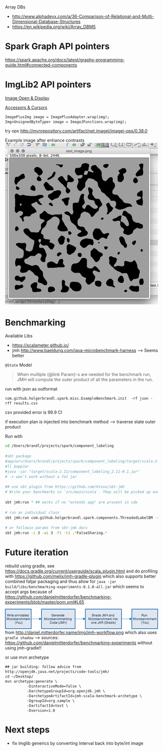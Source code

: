 

Array DBs
* http://www.alphadevx.com/a/36-Comparison-of-Relational-and-Multi-Dimensional-Database-Structures
* https://en.wikipedia.org/wiki/Array_DBMS

# Spark Graph API pointers


https://spark.apache.org/docs/latest/graphx-programming-guide.html#connected-components




# ImgLib2 API pointers

[Image Open & Display](https://imagej.net/ImgLib2_-_Getting_Started)

[Accessors & Cursors](https://imagej.net/ImgLib2_-_Accessors#Cursor)


```
ImagePlusImg image = ImagePlusAdapter.wrap(img);
Img<UnsignedByteType> image = ImageJFunctions.wrap(img);
```

try ops http://mvnrepository.com/artifact/net.imagej/imagej-ops/0.38.0

Example image after enhance contrasts
![](.FindCompontents_images/1332418f.png)



# Benchmarking

Available Libs
* https://scalameter.github.io/
* jmh http://www.baeldung.com/java-microbenchmark-harness --> Seems better


`@State` Model
> When multiple {@link Param}-s are needed for the benchmark run,
 JMH will compute the outer product of all the parameters in the run.

run with json as outformat
```
com.github.holgerbrandl.spark.misc.ExampleBenchmark.init  -rf json -rff results.csv
```

csv provided error is 99.9 CI

if execution plan is injected into benchmark method --> traverse state outer product

Run with
```bash
cd /Users/brandl/projects/spark/component_labeling

#sbt package
#appJar=/Users/brandl/projects/spark/component_labeling/target/scala-2.11/component_labeling_2.11-0.1.jar
#ll $appJar
#java -jar "target/scala-2.11/component_labeling_2.11-0.1.jar"
# -> won't work without a fat jar

## use sbt plugin from https://github.com/ktoso/sbt-jmh
# Write your benchmarks in `src/main/scala`. They will be picked up and instrumented by the plugin.

sbt jmh:run * ## works if no "extends app" are present in cde

# run an individual class
sbt jmh:run com.github.holgerbrandl.spark.components.ThreadedLabelBM -rf json -rff results.csv

# or followin params from sbt-jmh docs
sbt jmh:run -i 3 -wi 3 -f1 -t1 .*FalseSharing.*
```

# Future iteration

rebuild using gradle, see https://docs.gradle.org/current/userguide/scala_plugin.html and do profiling with https://github.com/melix/jmh-gradle-plugin which also supports better combined fatjar packaging and thus allow for `java -jar build/libs/benchmarking-experiments-0.1.0-all.jar` which seems to accept args because of https://github.com/danielmitterdorfer/benchmarking-experiments/blob/master/pom.xml#L65


![](.FindCompontents_images/97611800.png)
from  http://daniel.mitterdorfer.name/img/jmh-workflow.png which also uses `gradle shadow` --> sources: https://github.com/danielmitterdorfer/benchmarking-experiments without using jmh-gradle!!

or use mvn archetype

```
## jar building: follow advice from http://openjdk.java.net/projects/code-tools/jmh/
cd ~/Desktop/
mvn archetype:generate \
          -DinteractiveMode=false \
          -DarchetypeGroupId=org.openjdk.jmh \
          -DarchetypeArtifactId=jmh-scala-benchmark-archetype \
          -DgroupId=org.sample \
          -DartifactId=test \
          -Dversion=1.0
```


# Next steps

* fix imglib generics by converting Interval back into byte/int image




